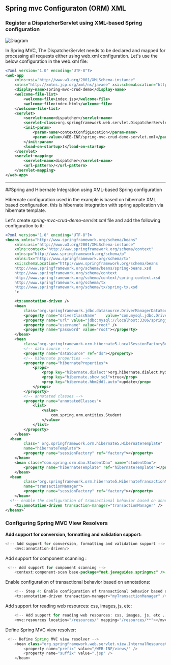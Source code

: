 ## Spring mvc Configuraton (ORM) XML
### Register a DispatcherServlet using XML-based Spring configuration

![Diagram](https://3.bp.blogspot.com/-pguKiexbH1I/W-_c7-7AU2I/AAAAAAAAEwo/VKWUVRq3Z7wK3iZTJqfW0BqXkqBc-LCbQCLcBGAs/s1600/springmvc-hibernate5-xml-class-diagram.png)

In Spring MVC, The DispatcherServlet needs to be declared and mapped for processing all requests either using web.xml configuration.
Let's use the below configuration in the web.xml file:
```xml
<?xml version="1.0" encoding="UTF-8"?>
<web-app
    xmlns:xsi="http://www.w3.org/2001/XMLSchema-instance"
    xmlns="http://xmlns.jcp.org/xml/ns/javaee" xsi:schemaLocation="http://xmlns.jcp.org/xml/ns/javaee http://xmlns.jcp.org/xml/ns/javaee/web-app_3_1.xsd" id="WebApp_ID" version="3.1">
    <display-name>spring-mvc-crud-demo</display-name>
    <welcome-file-list>
        <welcome-file>index.jsp</welcome-file>
        <welcome-file>index.html</welcome-file>
    </welcome-file-list>
    <servlet>
        <servlet-name>dispatcher</servlet-name>
        <servlet-class>org.springframework.web.servlet.DispatcherServlet</servlet-class>
        <init-param>
            <param-name>contextConfigLocation</param-name>
            <param-value>/WEB-INF/spring-mvc-crud-demo-servlet.xml</param-value>
        </init-param>
        <load-on-startup>1</load-on-startup>
    </servlet>
    <servlet-mapping>
        <servlet-name>dispatcher</servlet-name>
        <url-pattern>/</url-pattern>
    </servlet-mapping>
</web-app> 
```
***
##Spring and Hibernate Integration using XML-based Spring configuration

Hibernate configuration used in the example is based on hibernate XML based configuration. this is hibernate integration  with spring application via hibernate template.

Let's create *spring-mvc-crud-demo-servlet.xml* file and add the following configuration to it:
```xml 
<?xml version="1.0" encoding="UTF-8"?>
<beans xmlns="http://www.springframework.org/schema/beans"
	xmlns:xsi="http://www.w3.org/2001/XMLSchema-instance"
	xmlns:context="http://www.springframework.org/schema/context"
	xmlns:p="http://www.springframework.org/schema/p"
	xmlns:tx="http://www.springframework.org/schema/tx"
	xsi:schemaLocation="http://www.springframework.org/schema/beans
    http://www.springframework.org/schema/beans/spring-beans.xsd
    http://www.springframework.org/schema/context
    http://www.springframework.org/schema/context/spring-context.xsd
    http://www.springframework.org/schema/tx
    http://www.springframework.org/schema/tx/spring-tx.xsd
    ">

	<tx:annotation-driven />
	<bean
		class="org.springframework.jdbc.datasource.DriverManagerDataSource"		name="ds">
		<property name="driverClassName"	value="com.mysql.jdbc.Driver" />
		<property name="url" value="jdbc:mysql://localhost:3306/springjdbc" />
		<property name="username" value="root" />
		<property name="password" value="root"></property>
	</bean>
	<bean
		class="org.springframework.orm.hibernate5.LocalSessionFactoryBean"		name="factory">
		<!-- data source -->
		<property name="dataSource" ref="ds"></property>
		<!-- hibernate properties -->
		<property name="hibernateProperties">
			<props>
				<prop key="hibernate.dialect">org.hibernate.dialect.MySQL57Dialect</prop>
				<prop key="hibernate.show_sql">true</prop>
				<prop key="hibernate.hbm2ddl.auto">update</prop>
			</props>
		</property>
		<!-- annotated classes -->
		<property name="annotatedClasses">
			<list>
				<value>
					com.spring.orm.entities.Student
				</value>
			</list>
		</property>
	</bean>
  <bean
		class=" org.springframework.orm.hibernate5.HibernateTemplate"
		name="hibernateTemplate">
		<property name="sessionFactory" ref="factory"></property>
	</bean>
	<bean class="com.spring.orm.dao.StudentDao" name="studentDao">
		<property name="hibernateTemplate" ref="hibernateTemplate"></property>
	</bean>
  <bean
		class="org.springframework.orm.hibernate5.HibernateTransactionManager"
		name="transactionManager">
		<property name="sessionFactory" ref="factory"></property>
	</bean>
  <!-- enable the configuration of transactional behavior based on annotations -->
	<tx:annotation-driven transaction-manager="transactionManager" />
</beans>`

```
### Configuring Spring MVC View Resolvers

**Add support for conversion, formatting and validation support:**

```java
<!-- Add support for conversion, formatting and validation support -->
    <mvc:annotation-driven/>
```

Add support for component scanning :

```java
 <!-- Add support for component scanning -->
    <context:component-scan base-package="net.javaguides.springmvc" />
```

Enable configuration of transactional behavior based on annotations:

```java
    <!-- Step 4: Enable configuration of transactional behavior based on annotations -->
    <tx:annotation-driven transaction-manager="myTransactionManager" />
```

Add support for reading web resources: css, images, js, etc:

```java
    <!-- Add support for reading web resources: css, images, js, etc ... -->
    <mvc:resources location="/resources/" mapping="/resources/**"></mvc:resources>
```

 Define Spring MVC view resolver:

```java
 <!-- Define Spring MVC view resolver -->
    <bean class="org.springframework.web.servlet.view.InternalResourceViewResolver">
        <property name="prefix" value="/WEB-INF/views/" />
        <property name="suffix" value=".jsp" />
    </bean>
```